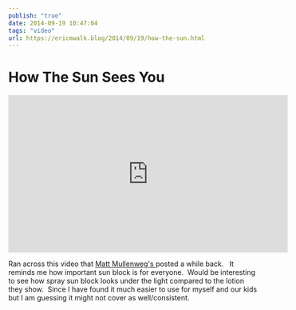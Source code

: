 ```yaml
---
publish: "true"
date: 2014-09-19 10:47:04
tags: "video"
url: https://ericmwalk.blog/2014/09/19/how-the-sun.html
---
```


# How The Sun Sees You

<iframe width="560" height="315" src="https://www.youtube.com/embed/o9BqrSAHbTc" title="YouTube video player" frameborder="0" allow="accelerometer; autoplay; clipboard-write; encrypted-media; gyroscope; picture-in-picture" allowfullscreen></iframe>

Ran across this video that <a href="http://ma.tt/2014/08/how-the-sun-seesyou/">Matt Mullenweg's </a>posted a while back.   It reminds me how important sun block is for everyone.  Would be interesting to see how spray sun block looks under the light compared to the lotion they show.  Since I have found it much easier to use for myself and our kids but I am guessing it might not cover as well/consistent.
